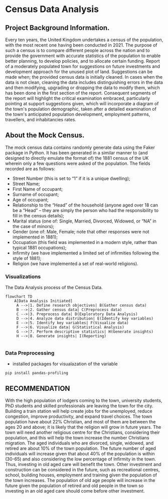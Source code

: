# Census Data Analysis

## Project Background Information.
Every ten years, the United Kingdom undertakes a census of the population, with the most recent one having been conducted in 2021. 
The purpose of such a census is to compare different people across the nation and to provide the government with accurate statistics of the population to enable better planning, to develop policies, and to allocate certain funding.
Report of a moderately populated town for suggestions on future investments and development approach for the unused plot of land. Suggestions can be made when; the provided census data is initially cleaned. In cases when the data is not clean, cleaning the data includes distinguishing errors in the data and then modifying, upgrading or dropping the data to modify them, which has been done in the first section of the report.
Consequent segments of the report will highlight the critical examination embraced, particularly pointing at support suggestions given, which will incorporate a diagram of the town's population demographic, taken after a detailed examination of the town's anticipated population development, employment patterns, travellers, and inhabitancies rates.
## About the Mock Census.
The mock census data contains randomly generate data using the Faker package in Python. It has been generated in a similar manner to (and designed to directly emulate the format of) the 1881 census of the UK wherein only a few questions were asked of the population. 
The fields recorded are as follows:
* Street Number (this is set to “1” if it is a unique dwelling);
* Street Name;
* First Name of occupant;
* Surname of occupant;
* Age of occupant;
* Relationship to the “Head” of the household (anyone aged over 18 can be a “Head” – they are
simply the person who had the responsibility to fill in the census details);
* Marital status (one of: Single, Married, Divorced, Widowed, or “NA” in the case of minors);
* Gender (one of: Male, Female; note that other responses were not implemented in 1881);
* Occupation (this field was implemented in a modern style, rather than typical 1881
occupations);
* Infirmity (we have implemented a limited set of infirmities following the style of 1881);
* Religion (we have implemented a set of real-world religions).
### Visualizations
The Data Analysis process of the Census Data.
```mermaid
flowchart TD
    A[Data Analysis Initiated]
     A -->|1. Define research objectives| B(Gather census data)
     B -->|2. Gather census data| C(Preprocess data)
     C -->|3. Preprocess data| D(Exploratory Data Analysis)
     D -->|4. Analyze data distribution| E(Identify key variables)
     E -->|5. Identify key variables| F(Visualize data)
     F -->|6. Visualize data| G(Statistical Analysis)
     G -->|7. Perform descriptive statistics| H(Generate insights)
     H -->|8. Generate insights| I(Reporting)
     
```
### Data Preprocessing
* installed packages for visualazation of the variable
```
pip install pandas-profiling
```
## RECOMMENDATION
With the high population of lodgers coming to the town, university students, PhD students and skilled professionals are leaving the town for the city. Building a train station will help create jobs for the unemployed, reduce congestion, improve productivity, and expand travel choices.
The town population have about 22% Christian, and most of them are between the ages 20 and above; it is likely that the religion will grow in future years. The town will need another religious centre for the Christians, considering their population, and this will help the town increase the number Christians migration.
The aged individuals who are divorced, single, widowed, and retired are about 10% of the town population. The future number of aged individuals will increase given that about 40% of the population is within (30-65) and also considering the low percentage of Infirmity in the town. Thus, investing in old aged care will benefit the town.
Other investment and construction can be considered in the future, such as recreational centres, school, building houses, employment and training given the population of the town increases. The population of old age people will increase in the future given the population of retired and old people in the town so investing in an old aged care should come before other investment.
